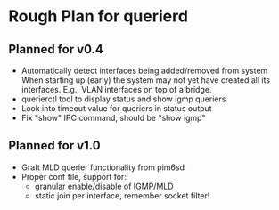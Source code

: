 Rough Plan for querierd
=======================

Planned for v0.4
----------------

 - Automatically detect interfaces being added/removed from system
   When starting up (early) the system may not yet have created all its
   interfaces.  E.g., VLAN interfaces on top of a bridge.
 - querierctl tool to display status and show igmp queriers
 - Look into timeout value for queriers in status output
 - Fix "show" IPC command, should be "show igmp"


Planned for v1.0
----------------

 - Graft MLD querier functionality from pim6sd
 - Proper conf file, support for:
   - granular enable/disable of IGMP/MLD
   - static join per interface, remember socket filter!

